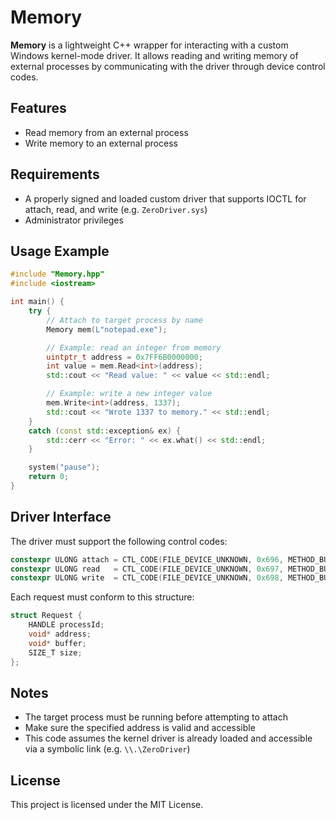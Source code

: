 # Memory

**Memory** is a lightweight C++ wrapper for interacting with a custom Windows kernel-mode driver. It allows reading and writing memory of external processes by communicating with the driver through device control codes.

## Features

* Read memory from an external process
* Write memory to an external process

## Requirements

* A properly signed and loaded custom driver that supports IOCTL for attach, read, and write (e.g. `ZeroDriver.sys`)
* Administrator privileges

## Usage Example

```cpp
#include "Memory.hpp"
#include <iostream>

int main() {
    try {
        // Attach to target process by name
        Memory mem(L"notepad.exe");

        // Example: read an integer from memory
        uintptr_t address = 0x7FF6B0000000;
        int value = mem.Read<int>(address);
        std::cout << "Read value: " << value << std::endl;

        // Example: write a new integer value
        mem.Write<int>(address, 1337);
        std::cout << "Wrote 1337 to memory." << std::endl;
    }
    catch (const std::exception& ex) {
        std::cerr << "Error: " << ex.what() << std::endl;
    }

    system("pause");
    return 0;
}
```

## Driver Interface

The driver must support the following control codes:

```cpp
constexpr ULONG attach = CTL_CODE(FILE_DEVICE_UNKNOWN, 0x696, METHOD_BUFFERED, FILE_SPECIAL_ACCESS);
constexpr ULONG read   = CTL_CODE(FILE_DEVICE_UNKNOWN, 0x697, METHOD_BUFFERED, FILE_SPECIAL_ACCESS);
constexpr ULONG write  = CTL_CODE(FILE_DEVICE_UNKNOWN, 0x698, METHOD_BUFFERED, FILE_SPECIAL_ACCESS);
```

Each request must conform to this structure:

```cpp
struct Request {
    HANDLE processId;
    void* address;
    void* buffer;
    SIZE_T size;
};
```

## Notes

* The target process must be running before attempting to attach
* Make sure the specified address is valid and accessible
* This code assumes the kernel driver is already loaded and accessible via a symbolic link (e.g. `\\.\ZeroDriver`)

## License

This project is licensed under the MIT License.
